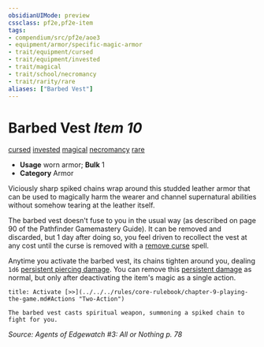 ```yaml
---
obsidianUIMode: preview
cssclass: pf2e,pf2e-item
tags:
- compendium/src/pf2e/aoe3
- equipment/armor/specific-magic-armor 
- trait/equipment/cursed
- trait/equipment/invested
- trait/magical
- trait/school/necromancy
- trait/rarity/rare
aliases: ["Barbed Vest"]
---
```

# Barbed Vest *Item 10*  
[cursed](cursed-gmg.md)  [invested](invested.md)  [magical](magical.md)  [necromancy](necromancy.md)  [rare](rare.md)  

- **Usage** worn armor; **Bulk** 1
- **Category** Armor

Viciously sharp spiked chains wrap around this studded leather armor that can be used to magically harm the wearer and channel supernatural abilities without somehow tearing at the leather itself.

The barbed vest doesn't fuse to you in the usual way (as described on page 90 of the Pathfinder Gamemastery Guide). It can be removed and discarded, but 1 day after doing so, you feel driven to recollect the vest at any cost until the curse is removed with a [remove curse](../../spells/remove-curse.md) spell.

Anytime you activate the barbed vest, its chains tighten around you, dealing `1d6` [persistent piercing damage](conditions.md#Persistent%20Damage). You can remove this [persistent damage](conditions.md#Persistent%20Damage) as normal, but only after deactivating the item's magic as a single action.

```ad-embed-ability
title: Activate [>>](../../../rules/core-rulebook/chapter-9-playing-the-game.md#Actions "Two-Action")

The barbed vest casts spiritual weapon, summoning a spiked chain to fight for you.
```

*Source: Agents of Edgewatch #3: All or Nothing p. 78*
